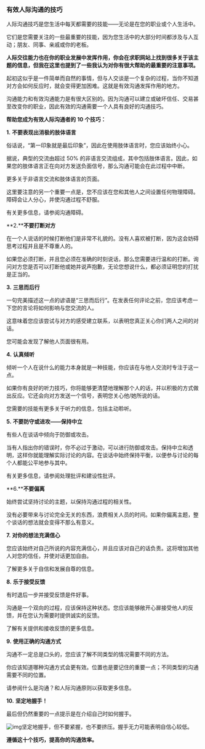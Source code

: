 ### 有效人际沟通的技巧

 
人际沟通技巧是您生活中每天都需要的技能——无论是在您的职业或个人生活中。

它们是您需要关注的一些最重要的技能，因为您生活中的大部分时间都涉及与人互动；朋友、同事、亲戚或你的老板。

**人际交往能力也在你的职业发展中发挥作用，你会在求职网站上找到很多关于该主题的信息，但我在这里也提到了一些我认为对你有很大帮助的最重要的注意事项。**

起初这似乎是一件简单而自然的事情，但与人交谈是一个复杂的过程，当你不知道对方会如何反应时，就会变得更加困难。这就是有效沟通发挥作用的地方。

沟通能力和有效沟通能力是有很大区别的。因为沟通可以建立或破坏信任、交易甚至改变你的职业，因此有效的沟通需要一个人具有良好的沟通技巧。

 

**帮助您成为有效人际沟通者的** **10** **个技巧：**

**1.** **不要表现出消极的肢体语言**

俗话说，“第一印象就是最后印象”，因此在使用肢体语言时，您应该始终小心。

据说，典型的交流由超过 50% 的非语言交流组成，其中包括肢体语言。因此，如果您的肢体语言正在向对方发送负面信号，那么沟通可能会在此过程中中断。

更多关于非语言交流和肢体语言的页面。

这里要注意的另一个重要一点是，您不应该在您和其他人之间设置任何物理障碍。障碍会让人分心，并使沟通过程不舒服。

有关更多信息，请参阅沟通障碍。

**2.****不要打断对方**

在一个人说话的时候打断他们是非常不礼貌的。没有人喜欢被打断，因为这会妨碍思考过程并且是不尊重人的。

如果您必须打断，并且您必须在准确的时刻说话，那么您需要进行温和的打断。询问对方您是否可以打断他或她并说声抱歉，无论您想说什么，都必须证明您的打扰是正当的。

**3.** **三思而后行**

一句完美描述这一点的谚语是“三思而后行”。在发表任何评论之前，您应该考虑一下您的言论将如何影响与您交流的人。

这意味着您应该尝试与对方的感受建立联系，以表明您真正关心你们两人之间的对话。

您可能会发现了解他人页面很有用。

**4.** **认真倾听**

倾听一个人在说什么的能力本身就是一种技能，你应该在与他人交流时专注于这一点。

如果你有良好的听力技巧，你将能够更清楚地理解那个人的话，并以积极的方式做出反应。它还会向对方发送一个信号，表明您关心他/她所说的话。

您需要的技能有更多关于听力的信息，包括主动聆听。

**5.** **不要防守或进攻——保持中立**

有些人在谈话中倾向于防御或攻击。

当有人指出你的错误时，你不必过于激动，可以进行防御或攻击。保持中立和透明，这样你就能理解实际讨论的内容。在谈话中始终保持平衡，以便参与讨论的每个人都能公平地参与其中。

有关更多信息，请参阅处理批评和建设性批评。

**6.****不要偏离**

始终尝试坚持讨论的主题，以保持沟通过程的相关性。

没有必要带来与讨论完全无关的东西，浪费相关人员的时间。如果你偏离主题，整个谈话的想法就会变得不那么有意义。

**7.** **对你的想法充满信心**

您应该始终对自己所说的内容充满信心，并且应该对自己的话负责。这将增加其他人对您的信任，并使对话更加自由。

了解更多关于自信和发展自尊的信息。

**8.** **乐于接受反馈**

有时退后一步并接受反馈是件好事。

沟通是一个双向的过程，应该保持这种状态。您应该能够敞开心扉接受他人的反馈，并在您认为需要时提供诚实的反馈。

了解有关提供和接收反馈的更多信息。

**9.** **使用正确的沟通方式**

沟通不一定总是口头的，您应该了解不同类型的情况需要不同的方法。

你应该知道哪种沟通方式会更有效。位置也是要记住的重要一点；不同类型的沟通需要不同的位置。

请参阅什么是沟通？和人际沟通原则以获取更多信息。

**10.** **坚定地握手！**

最后但仍然重要的一点提示是在介绍自己时如何握手。

![img](file:///C:/Users/SNORLAX/AppData/Local/Temp/msohtmlclip1/01/clip_image003.png)坚定地握手，但不要紧握，也不要挤压。握手无力可能表明自信心较低。

 

**遵循这十个技巧，提高你的沟通效率。**

